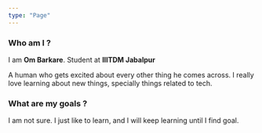 ```yaml
---
type: "Page"
---
```



### Who am I ?
I am **Om Barkare**. Student at **IIITDM Jabalpur**


A human who gets excited about every other thing he comes across.
I really love learning about new things, specially things related to tech.

### What are my goals ?
I am not sure. I just like to learn, and I will keep learning until I find goal.